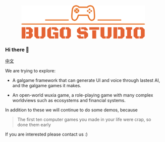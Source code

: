 <br>

<p align="center">
<img src="https://github.com/bugu-studio/.github/blob/main/bugo-studio-logo/svg/logo-no-background.svg" style="width:400px;" />
</p>

### Hi there 👋

[中文](https://github.com/bugu-studio/.github/blob/main/profile/README_ZH.md)

We are trying to explore:

- A galgame framework that can generate UI and voice through lastest AI, and the galgame games it makes.

- An open-world wuxia game, a role-playing game with many complex worldviews such as ecosystems and financial systems.

In addition to these we will continue to do some demos, because

> The first ten computer games you made in your life were crap, so done them early

If you are interested please contact us :)
